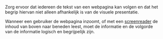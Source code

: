 <!-- @license CC0-1.0 -->

Zorg ervoor dat iedereen de tekst van een webpagina kan volgen en dat het begrip hiervan niet alleen afhankelijk is van de visuele presentatie.

Wanneer een gebruiker de webpagina inzoomt, of met een [screenreader](/woordenlijst/#screenreader) de inhoud van boven naar beneden leest, moet de informatie en de volgorde van de informatie logisch en begrijpelijk zijn.
